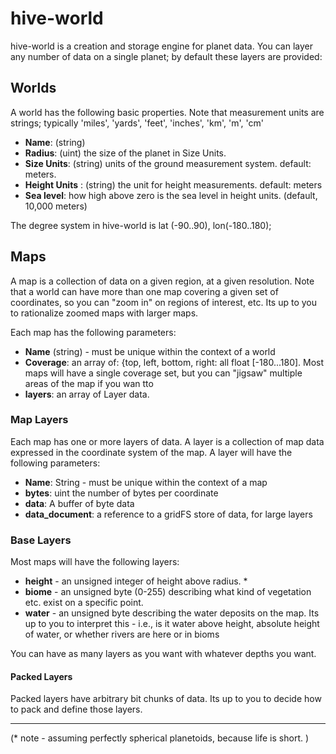 # hive-world

hive-world is a creation and storage engine for planet data. You can layer any number of data on a single planet; by default these layers are provided:  

## Worlds

A world has the following basic properties. Note that measurement units are strings;
typically 'miles', 'yards', 'feet', 'inches', 'km', 'm', 'cm'

* **Name**: (string)
* **Radius**: (uint) the size of the planet in Size Units. 
* **Size Units**: (string) units of the ground measurement system. default: meters.
* **Height Units** : (string) the unit for height measurements.  default: meters
* **Sea level**: how high above zero is the sea level in height units. (default, 10,000 meters)

The degree system in hive-world is lat (-90..90), lon(-180..180);

## Maps

A map is a collection of data on a given region, at a given resolution. Note that a world can have more than one map
covering a given set of coordinates, so you can "zoom in" on regions of interest, etc. Its up to you to rationalize
zoomed maps with larger maps. 

Each map has the following parameters:

* **Name** (string) - must be unique within the context of a world
* **Coverage**: an array of: {top, left, bottom, right: all float [-180...180]. 
  Most maps will have a single coverage set, but you can "jigsaw" multiple areas of the map if you wan tto 
* **layers**: an array of Layer data. 

### Map Layers

Each map has one or more layers of data. A layer is a collection of map data expressed in the coordinate system of the map.
A layer will have the following parameters: 

* **Name**: String - must be unique within the context of a map
* **bytes**: uint the number of bytes per coordinate
* **data**: A buffer of byte data
* **data_document**: a reference to a gridFS store of data, for large layers

### Base Layers

Most maps will have the following layers: 

* **height** - an unsigned integer of height above radius. *
* **biome** - an unsigned byte (0-255) describing what kind of vegetation etc. exist on a specific point. 
* **water** - an unsigned byte describing the water deposits on the map. 
  Its up to you to interpret this - i.e., is it water above height, absolute height of water, or whether rivers are here or in bioms

You can have as many layers as you want with whatever depths you want. 

#### Packed Layers 

Packed layers have arbitrary bit chunks of data. Its up to you to decide how to pack and define those layers. 

----------------------
(* note - assuming perfectly spherical planetoids, because life is short. )
